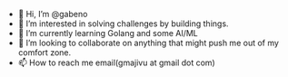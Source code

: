 - 👋 Hi, I’m @gabeno
- 👀 I’m interested in solving challenges by building things.
- 🌱 I’m currently learning Golang and some AI/ML
- 💞️ I’m looking to collaborate on anything that might push me out of my comfort zone.
- 📫 How to reach me email(gmajivu at gmail dot com)

<!---
gabeno/gabeno is a ✨ special ✨ repository because its `README.md` (this file) appears on your GitHub profile.
You can click the Preview link to take a look at your changes.
--->

